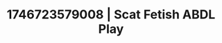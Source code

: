 ---
categories:
- Lustful narration
- AI-generated
- Erogenous zones
- Erotic voice acting
- Gothic romance
- Erotic tension build
- ASMR
- Cosplay
image: /assets/images/1746723579008.jpg
layout: post
seo:
  description: Featured content with high-quality Scat Fetish, ABDL Play. HD images
    available.
  keywords: Scat Fetish, ABDL Play
  og_image: /assets/images/1746723579008.jpg
  schema_type: VisualArtwork
tags:
- '#1746723579008'
- ABDL Play
- Scat Fetish
title: 1746723579008 | Scat Fetish ABDL Play
---